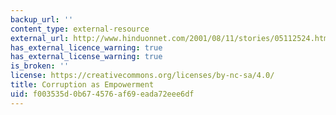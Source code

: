 ```yaml
---
backup_url: ''
content_type: external-resource
external_url: http://www.hinduonnet.com/2001/08/11/stories/05112524.htm
has_external_licence_warning: true
has_external_license_warning: true
is_broken: ''
license: https://creativecommons.org/licenses/by-nc-sa/4.0/
title: Corruption as Empowerment
uid: f003535d-0b67-4576-af69-eada72eee6df
---
```

